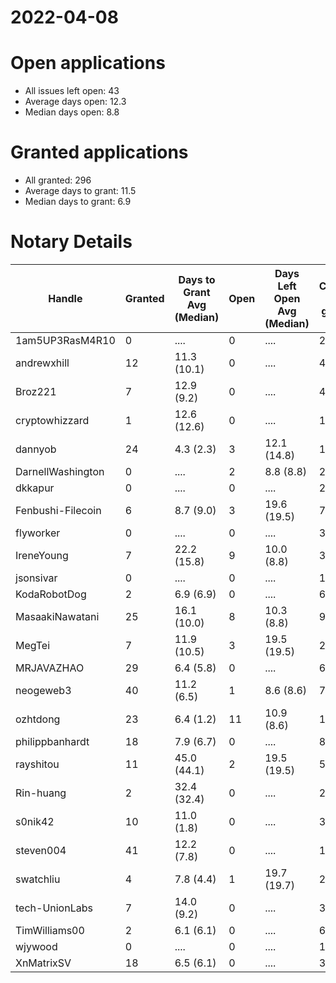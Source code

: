 2022-04-08
==========

# Open applications

- All issues left open: 43
- Average days open: 12.3
- Median days open: 8.8

# Granted applications

- All granted: 296
- Average days to grant: 11.5
- Median days to grant: 6.9

# Notary Details

| Handle            |   Granted | Days to Grant Avg (Median)   |   Open | Days Left Open Avg (Median)   |   Closed (no grant) |
|-------------------|-----------|------------------------------|--------|-------------------------------|---------------------|
| 1am5UP3RasM4R10   |         0 | ....                         |      0 | ....                          |                   2 |
| andrewxhill       |        12 | 11.3  (10.1)                 |      0 | ....                          |                  46 |
| Broz221           |         7 | 12.9  (9.2)                  |      0 | ....                          |                  41 |
| cryptowhizzard    |         1 | 12.6  (12.6)                 |      0 | ....                          |                  19 |
| dannyob           |        24 | 4.3  (2.3)                   |      3 | 12.1  (14.8)                  |                 104 |
| DarnellWashington |         0 | ....                         |      2 | 8.8  (8.8)                    |                   2 |
| dkkapur           |         0 | ....                         |      0 | ....                          |                   2 |
| Fenbushi-Filecoin |         6 | 8.7  (9.0)                   |      3 | 19.6  (19.5)                  |                  76 |
| flyworker         |         0 | ....                         |      0 | ....                          |                   3 |
| IreneYoung        |         7 | 22.2  (15.8)                 |      9 | 10.0  (8.8)                   |                  32 |
| jsonsivar         |         0 | ....                         |      0 | ....                          |                  13 |
| KodaRobotDog      |         2 | 6.9  (6.9)                   |      0 | ....                          |                   6 |
| MasaakiNawatani   |        25 | 16.1  (10.0)                 |      8 | 10.3  (8.8)                   |                  96 |
| MegTei            |         7 | 11.9  (10.5)                 |      3 | 19.5  (19.5)                  |                  20 |
| MRJAVAZHAO        |        29 | 6.4  (5.8)                   |      0 | ....                          |                  65 |
| neogeweb3         |        40 | 11.2  (6.5)                  |      1 | 8.6  (8.6)                    |                  74 |
| ozhtdong          |        23 | 6.4  (1.2)                   |     11 | 10.9  (8.6)                   |                 106 |
| philippbanhardt   |        18 | 7.9  (6.7)                   |      0 | ....                          |                  81 |
| rayshitou         |        11 | 45.0  (44.1)                 |      2 | 19.5  (19.5)                  |                  56 |
| Rin-huang         |         2 | 32.4  (32.4)                 |      0 | ....                          |                   2 |
| s0nik42           |        10 | 11.0  (1.8)                  |      0 | ....                          |                  36 |
| steven004         |        41 | 12.2  (7.8)                  |      0 | ....                          |                 150 |
| swatchliu         |         4 | 7.8  (4.4)                   |      1 | 19.7  (19.7)                  |                  25 |
| tech-UnionLabs    |         7 | 14.0  (9.2)                  |      0 | ....                          |                  30 |
| TimWilliams00     |         2 | 6.1  (6.1)                   |      0 | ....                          |                   6 |
| wjywood           |         0 | ....                         |      0 | ....                          |                  11 |
| XnMatrixSV        |        18 | 6.5  (6.1)                   |      0 | ....                          |                  32 |